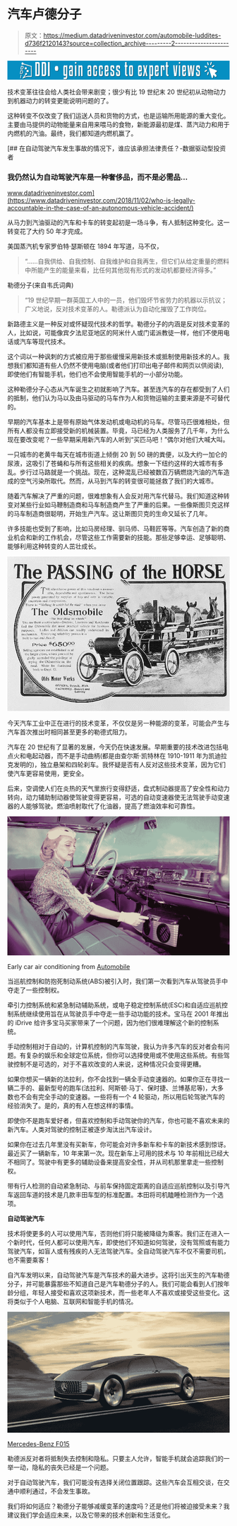 # 汽车卢德分子

> 原文：<https://medium.datadriveninvestor.com/automobile-luddites-d736f2120143?source=collection_archive---------2----------------------->

[![](img/1c7cdea1e0330f7a61b3c37d3fda829d.png)](http://www.track.datadriveninvestor.com/1B9E)

技术变革往往会给人类社会带来剧变；很少有比 19 世纪末 20 世纪初从动物动力到机器动力的转变更能说明问题的了。

这种转变不仅改变了我们运送人员和货物的方式，也是运输所用能源的重大变化。主要由马提供的动物能量来自用来喂马的食物，新能源最初是煤、蒸汽动力和用于内燃机的汽油。最终，我们都知道内燃机赢了。

[](https://www.datadriveninvestor.com/2018/11/02/who-is-legally-accountable-in-the-case-of-an-autonomous-vehicle-accident/) [## 在自动驾驶汽车发生事故的情况下，谁应该承担法律责任？-数据驱动型投资者

### 我仍然认为自动驾驶汽车是一种奢侈品，而不是必需品…

www.datadriveninvestor.com](https://www.datadriveninvestor.com/2018/11/02/who-is-legally-accountable-in-the-case-of-an-autonomous-vehicle-accident/) 

从马力到汽油驱动的汽车和卡车的转变起初是一场斗争，有人抵制这种变化。这一转变花了大约 50 年才完成。

美国蒸汽机专家罗伯特·瑟斯顿在 1894 年写道，马不仅，

> “……自我供给、自我控制、自我维护和自我再生，但它们从给定重量的燃料中所能产生的能量来看，比任何其他现有形式的发动机都要经济得多。”

勒德分子(来自韦氏词典)

> “19 世纪早期一群英国工人中的一员，他们毁坏节省劳力的机器以示抗议；广义地说，反对技术变革的人。勒德派认为自动化摧毁了工作岗位。

新路德主义是一种反对或怀疑现代技术的哲学。勒德分子的内涵是反对技术变革的人，比如说，可能像宾夕法尼亚地区的阿米什人或门诺派教徒一样，他们不使用电话或汽车等现代技术。

这个词以一种讽刺的方式被应用于那些缓慢采用新技术或抵制使用新技术的人。我想我们都知道有些人仍然不使用电脑(或者他们打印出电子邮件和网页以供阅读),即使他们有智能手机，他们也不会使用智能手机的一小部分功能。

这种勒德分子心态从汽车诞生之初就影响了汽车。甚至连汽车的存在都受到了人们的抵制，他们认为马以及由马驱动的马车作为人和货物运输的主要来源是不可替代的。

早期的汽车基本上是带有原始气体发动机或电动机的马车。尽管马匹很难相处，但所有人都没有立即接受新的机械装置。毕竟，马已经为人类服务了几千年，为什么现在要改变呢？一些早期采用新汽车的人听到“买匹马吧！”偶尔对他们大喊大叫。

一只城市的老黄牛每天在城市街道上倾倒 20 到 50 磅的粪便，以及大约一加仑的尿液，这吸引了苍蝇和与所有这些相关的疾病。想象一下纽约这样的大城市有多乱。步行过马路就是一个挑战。现在，这种混乱已经被数百万辆燃烧汽油的汽车造成的空气污染所取代。然而，从马到汽车的转变很可能拯救了我们的大城市。

随着汽车解决了严重的问题，很难想象有人会反对用汽车代替马。我们知道这种转变对某些行业如马鞭制造商和马车制造商产生了严重的后果。一些像斯图贝克这样的马车制造商很聪明，开始生产汽车。这让斯图贝克的生命又延长了几年。

许多技能也受到了影响，比如马房经理、驯马师、马鞋匠等等。汽车创造了新的商业机会和新的工作机会，尽管这些工作需要新的技能。那些足够幸运、足够聪明、能够利用这种转变的人茁壮成长。

![](img/865de25107491e5cc38b9c32a271ea0a.png)

今天汽车工业中正在进行的技术变革，不仅仅是另一种能源的变革，可能会产生与汽车首次推出时相同甚至更多的勒德式阻力。

汽车在 20 世纪有了显著的发展，今天仍在快速发展。早期重要的技术改进包括电点火和电起动器，而不是手动曲柄(都是由查尔斯·凯特林在 1910-1911 年为凯迪拉克发明的)，独立悬架和四轮刹车。我怀疑是否有人反对这些技术变革，因为它们使汽车更容易使用，更安全。

后来，空调使人们在炎热的天气里旅行变得舒适，盘式制动器提高了安全性和动力转向，动力辅助制动器使驾驶变得更容易，可选的自动变速器使无法驾驶手动变速器的人能够驾驶。燃油喷射取代了化油器，提高了燃油效率和可靠性。

![](img/e3e7d912db4b2772cacc06e84f55b338.png)

Early car air conditioning from [Automobile](http://www.automobilemag.com/news/automotive-air-conditoning-history/)

当巡航控制和防抱死制动系统(ABS)被引入时，我们第一次看到汽车从驾驶员手中夺走了一些控制权。

牵引力控制系统和紧急制动辅助系统，或电子稳定控制系统(ESC)和自适应巡航控制系统继续使用旨在从驾驶员手中夺走一些手动功能的技术。宝马在 2001 年推出的 iDrive 给许多宝马买家带来了一个问题，因为他们很难理解这个新的控制系统。

手动控制相对于自动的，计算机控制的汽车驾驶，我认为许多汽车的反对者会有问题。有复杂的娱乐和全球定位系统，但你可以选择使用或不使用这些系统。有些驾驶控制不是可选的，对于不喜欢改变的人来说，这种情况只会变得更糟。

如果你想买一辆新的法拉利，你不会找到一辆全手动变速器的。如果你正在寻找一辆二手的、最新型号的跑车(法拉利、阿斯顿·马丁、保时捷、兰博基尼等)，大多数也不会有完全手动的变速器。一些将有一个 4 轮驱动，所以用后轮驾驶汽车的经验消失了。是的，真的有人在想这样的事情。

即使你不是跑车爱好者，但喜欢控制和手动驾驶你的汽车，你也可能不喜欢未来的新汽车。人类对驾驶的控制正被逐步淘汰出汽车设计。

如果你在过去几年里没有买新车，你可能会对许多新车和卡车的新技术感到惊讶。最近买了一辆新车，10 年来第一次。现在新车上可用的技术与 10 年前相比已经大不相同了。驾驶中有更多的辅助设备来提高安全性，并从司机那里拿走一些控制权。

带有行人检测的自动紧急制动、与前车保持固定距离的自适应巡航控制以及引导汽车返回车道的技术是几款丰田车型的标准配置。本田将司机瞌睡检测作为一个选项。

**自动驾驶汽车**

技术将使更多的人可以使用汽车，否则他们将只能被降级为乘客。我们正在进入一个新时代，任何人都可以使用汽车，即使他们不知道如何驾驶，没有驾照或有能力驾驶汽车，如盲人或有残疾的人无法驾驶汽车。全自动驾驶汽车不仅不需要司机，也不需要乘客！

自汽车发明以来，自动驾驶汽车是汽车技术的最大进步。这将引出天生的汽车勒德分子，并可能暴露那些不知道自己是汽车勒德分子的人。我们可能会看到人们按年龄分组，年轻人接受和喜欢这项新技术，而一些老年人不喜欢或接受这些变化。这将类似于个人电脑、互联网和智能手机的情况。

![](img/321b4ec2cc631f30cd7b84c02fbab187.png)

[Mercedes-Benz F015](https://www.mercedes-benz.com/en/mercedes-benz/innovation/research-vehicle-f-015-luxury-in-motion/)

勒德派反对者将抵制失去控制和隐私。只要主人允许，智能手机就会追踪我们的一举一动，隐私的丧失已经是一个问题。

对于自动驾驶汽车，我们可能没有选择关闭位置跟踪。这些汽车会互相交谈，在交通中顺利通过，不会发生事故。

我们将如何适应？勒德分子能够减缓变革的速度吗？还是他们将被迫接受未来？我建议我们学会适应未来，以及它带来的技术创新和生活变化。